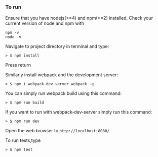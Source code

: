 
### To run

Ensure that you have nodejs(>=4) and npm(>=2) installed. Check your current version of node and npm with
```
npm -v
node -v
```
Navigate to project directory in terminal and type:

```
> $ npm install
```
Press return

Similarly install webpack and the development server:

```
> $ npm i webpack-dev-server webpack -g
```

You can simply run webpack build using this command: 

```
> $ npm run build
```

If you want to run with webpack-dev-server simply run this command: 

```
> $ npm run dev
```

Open the web browser to `http://localhost:8080/`

To run tests,type
```
> $ npm test
```